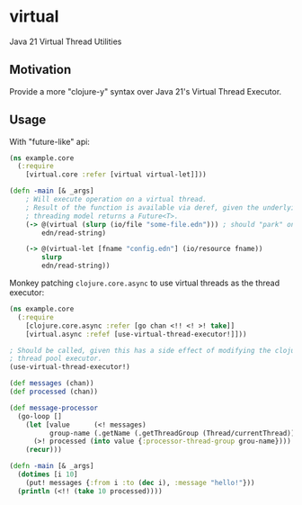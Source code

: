 # virtual

Java 21 Virtual Thread Utilities

## Motivation

Provide a more "clojure-y" syntax over Java 21's Virtual Thread Executor.


## Usage

With "future-like" api:
```clojure
(ns example.core
  (:require
    [virtual.core :refer [virtual virtual-let]]))

(defn -main [& _args]
    ; Will execute operation on a virtual thread.
    ; Result of the function is available via deref, given the underlying
    ; threading model returns a Future<T>.
    (-> @(virtual (slurp (io/file "some-file.edn"))) ; should "park" on io
        edn/read-string)

    (-> @(virtual-let [fname "config.edn"] (io/resource fname))
        slurp
        edn/read-string))
```

Monkey patching `clojure.core.async` to use virtual threads as the
thread executor:
```clojure
(ns example.core
  (:require
    [clojure.core.async :refer [go chan <!! <! >! take]]
    [virtual.async :refef [use-virtual-thread-executor!]]))

; Should be called, given this has a side effect of modifying the clojure.core.async
; thread pool executor.
(use-virtual-thread-executor!)

(def messages (chan))
(def processed (chan))

(def message-processor
  (go-loop []
    (let [value      (<! messages)
          group-name (.getName (.getThreadGroup (Thread/currentThread)))]
      (>! processed (into value {:processor-thread-group grou-name})))
    (recur)))

(defn -main [& _args]
  (dotimes [i 10]
    (put! messages {:from i :to (dec i), :message "hello!"}))
  (println (<!! (take 10 processed))))
```

